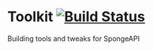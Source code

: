 # Toolkit [![Build Status](https://travis-ci.com/ArdaCraft/Toolkit.svg?branch=master)](https://travis-ci.com/ArdaCraft/Toolkit)
Building tools and tweaks for SpongeAPI
